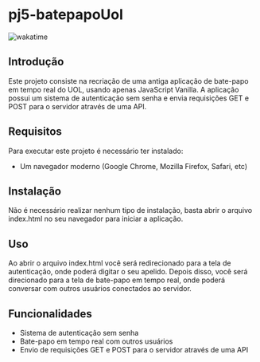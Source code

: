 # pj5-batepapoUol 
![wakatime](https://wakatime.com/badge/user/096df7a9-014a-4030-8cf8-87712a6c4c5c/project/a419ad8f-347a-4ba6-ad4a-5c419bc83073.svg)

## Introdução

Este projeto consiste na recriação de uma antiga aplicação de bate-papo em tempo real do UOL, usando apenas JavaScript Vanilla. A aplicação possui um sistema de autenticação sem senha e envia requisições GET e POST para o servidor através de uma API.

## Requisitos

Para executar este projeto é necessário ter instalado:

   - Um navegador moderno (Google Chrome, Mozilla Firefox, Safari, etc)

## Instalação

Não é necessário realizar nenhum tipo de instalação, basta abrir o arquivo index.html no seu navegador para iniciar a aplicação.

## Uso

Ao abrir o arquivo index.html você será redirecionado para a tela de autenticação, onde poderá digitar o seu apelido. Depois disso, você será direcionado para a tela de bate-papo em tempo real, onde poderá conversar com outros usuários conectados ao servidor.

## Funcionalidades

   - Sistema de autenticação sem senha
   - Bate-papo em tempo real com outros usuários
   - Envio de requisições GET e POST para o servidor através de uma API
